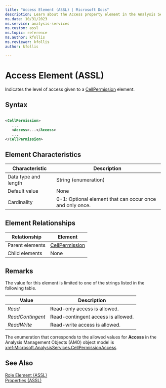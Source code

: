 ```yaml
---
title: "Access Element (ASSL) | Microsoft Docs"
description: Learn about the Access property element in the Analysis Services Scripting Language (ASSL) schema.
ms.date: 10/31/2023
ms.service: analysis-services
ms.custom: assl
ms.topic: reference
ms.author: kfollis
ms.reviewer: kfollis
author: kfollis

---
```

# Access Element (ASSL)

  Indicates the level of access given to a [CellPermission](../objects/cellpermission-element-assl.md) element.  
  
## Syntax  
  
```xml  
  
<CellPermission>  
   ...  
   <Access>...</Access>  
   ...  
</CellPermission>  
```  
  
## Element Characteristics  
  
|Characteristic|Description|  
|--------------------|-----------------|  
|Data type and length|String (enumeration)|  
|Default value|None|  
|Cardinality|0-1: Optional element that can occur once and only once.|  
  
## Element Relationships  
  
|Relationship|Element|  
|------------------|-------------|  
|Parent elements|[CellPermission](../objects/cellpermission-element-assl.md)|  
|Child elements|None|  
  
## Remarks  
 The value for this element is limited to one of the strings listed in the following table.  
  
|Value|Description|  
|-----------|-----------------|  
|*Read*|Read-only access is allowed.|  
|*ReadContingent*|Read-contingent access is allowed.|  
|*ReadWrite*|Read-write access is allowed.|  
  
 The enumeration that corresponds to the allowed values for **Access** in the Analysis Management Objects (AMO) object model is <xref:Microsoft.AnalysisServices.CellPermissionAccess>.  
  
## See Also  
 [Role Element &#40;ASSL&#41;](../objects/role-element-assl.md)   
 [Properties &#40;ASSL&#41;](properties-assl.md)  
  
  
